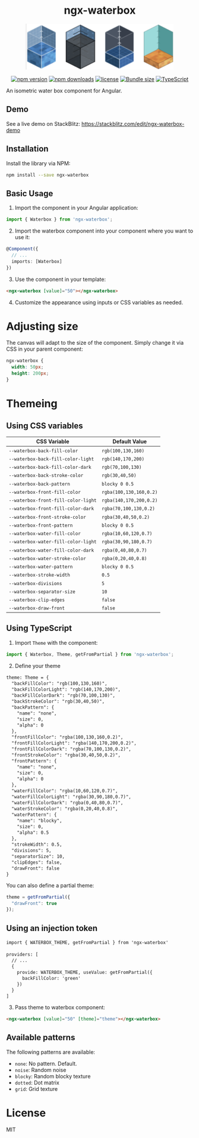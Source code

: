 <div align="center">
<h1>ngx-waterbox</h1>

![Waterbox](preview.png?raw=true "Waterbox")

[![npm version](https://img.shields.io/npm/v/ngx-waterbox.svg)](https://www.npmjs.com/package/ngx-waterbox)
[![npm downloads](https://img.shields.io/npm/dm/ngx-waterbox.svg)](https://www.npmjs.com/package/ngx-waterbox)
[![license](https://img.shields.io/npm/l/ngx-waterbox.svg)](https://github.com/vwochnik/ngx-waterbox/blob/master/LICENSE.md)
[![Bundle size](https://img.shields.io/bundlephobia/minzip/ngx-waterbox)](https://bundlephobia.com/package/ngx-waterbox)
[![TypeScript](https://img.shields.io/badge/TypeScript-Ready-blue?logo=typescript)](https://www.typescriptlang.org/)
</div>

An isometric water box component for Angular.

## Demo

See a live demo on StackBlitz: https://stackblitz.com/edit/ngx-waterbox-demo

## Installation

Install the library via NPM:

```bash
npm install --save ngx-waterbox
```

## Basic Usage

1. Import the component in your Angular application:

```typescript
import { Waterbox } from 'ngx-waterbox';
```

2. Import the waterbox component into your component where you want to use it:

```typescript
@Component({
  // ...
  imports: [Waterbox]
})
```

3. Use the component in your template:

```html
<ngx-waterbox [value]="50"></ngx-waterbox>
```

4. Customize the appearance using inputs or CSS variables as needed.

# Adjusting size

The canvas will adapt to the size of the component. Simply change it via CSS in your parent component:

```css
ngx-waterbox {
  width: 50px;
  height: 200px;
}
```

# Themeing

## Using CSS variables

| CSS Variable                           | Default Value           |
|-----------------------------------------|-------------------------|
| `--waterbox-back-fill-color`       | `rgb(100,130,160)`      |
| `--waterbox-back-fill-color-light` | `rgb(140,170,200)`      |
| `--waterbox-back-fill-color-dark`  | `rgb(70,100,130)`       |
| `--waterbox-back-stroke-color`            | `rgb(30,40,50)`         |
| `--waterbox-back-pattern`  | `blocky 0 0.5`       |
| `--waterbox-front-fill-color`       | `rgba(100,130,160,0.2)`      |
| `--waterbox-front-fill-color-light` | `rgba(140,170,200,0.2)`      |
| `--waterbox-front-fill-color-dark`  | `rgba(70,100,130,0.2)`       |
| `--waterbox-front-stroke-color`     | `rgba(30,40,50,0.2)`         |
| `--waterbox-front-pattern`  | `blocky 0 0.5`       |
| `--waterbox-water-fill-color`           | `rgba(10,60,120,0.7)`   |
| `--waterbox-water-fill-color-light`     | `rgba(30,90,180,0.7)`   |
| `--waterbox-water-fill-color-dark`      | `rgba(0,40,80,0.7)`     |
| `--waterbox-water-stroke-color`                | `rgba(0,20,40,0.8)`     |
| `--waterbox-water-pattern`  | `blocky 0 0.5`       |
| `--waterbox-stroke-width`               | `0.5`                   |
| `--waterbox-divisions`                 | `5`                     |
| `--waterbox-separator-size`             | `10`                     |
| `--waterbox-clip-edges`                 | `false`                 |
| `--waterbox-draw-front`                   | `false`                 |

## Using TypeScript

1. Import `Theme` with the component:

```typescript
import { Waterbox, Theme, getFromPartial } from 'ngx-waterbox';
```

2. Define your theme
```
theme: Theme = {
  "backFillColor": "rgb(100,130,160)",
  "backFillColorLight": "rgb(140,170,200)",
  "backFillColorDark": "rgb(70,100,130)",
  "backStrokeColor": "rgb(30,40,50)",
  "backPattern": {
    "name": "none",
    "size": 0,
    "alpha": 0
  },
  "frontFillColor": "rgba(100,130,160,0.2)",
  "frontFillColorLight": "rgba(140,170,200,0.2)",
  "frontFillColorDark": "rgba(70,100,130,0.2)",
  "frontStrokeColor": "rgba(30,40,50,0.2)",
  "frontPattern": {
    "name": "none",
    "size": 0,
    "alpha": 0
  },
  "waterFillColor": "rgba(10,60,120,0.7)",
  "waterFillColorLight": "rgba(30,90,180,0.7)",
  "waterFillColorDark": "rgba(0,40,80,0.7)",
  "waterStrokeColor": "rgba(0,20,40,0.8)",
  "waterPattern": {
    "name": "blocky",
    "size": 0,
    "alpha": 0.5
  },
  "strokeWidth": 0.5,
  "divisions": 5,
  "separatorSize": 10,
  "clipEdges": false,
  "drawFront": false
}
```

You can also define a partial theme:
```typescript
theme = getFromPartial({
  "drawFront": true
});
```

## Using an injection token

```
import { WATERBOX_THEME, getFromPartial } from 'ngx-waterbox'

providers: [
  // ...
  {
    provide: WATERBOX_THEME, useValue: getFromPartial({
      backFillColor: 'green'
    })
  }
]
```

3. Pass theme to waterbox component:

```html
<ngx-waterbox [value]="50" [theme]="theme"></ngx-waterbox>
```

## Available patterns

The following patterns are available:

* `none`: No pattern. Default.
* `noise`: Random noise
* `blocky`: Random blocky texture
* `dotted`: Dot matrix
* `grid`: Grid texture

# License

MIT

